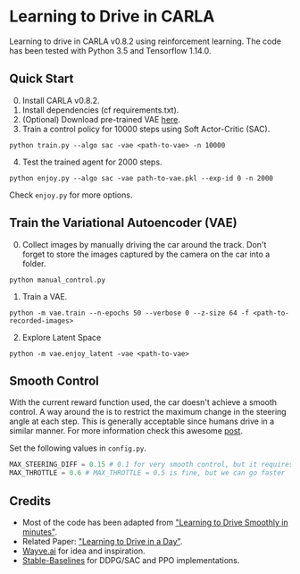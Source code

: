 # Learning to Drive in CARLA

Learning to drive in CARLA v0.8.2 using reinforcement learning. The code has been tested with Python 3.5 and Tensorflow 1.14.0.

## Quick Start
0. Install CARLA v0.8.2.
1. Install dependencies (cf requirements.txt).
2. (Optional) Download pre-trained VAE [here](https://drive.google.com/file/d/1cVnXp389UynmcYe1lECdZ3iG0UMj0led/view?usp=sharing).
3. Train a control policy for 10000 steps using Soft Actor-Critic (SAC).

```
python train.py --algo sac -vae <path-to-vae> -n 10000
```

4. Test the trained agent for 2000 steps.

```
python enjoy.py --algo sac -vae path-to-vae.pkl --exp-id 0 -n 2000
```
Check `enjoy.py` for more options.

## Train the Variational Autoencoder (VAE)
0. Collect images by manually driving the car around the track. Don't forget to store the images captured by the camera on the car into a folder.

```
python manual_control.py 
```
1. Train a VAE.

```
python -m vae.train --n-epochs 50 --verbose 0 --z-size 64 -f <path-to-recorded-images>
```

2. Explore Latent Space

```
python -m vae.enjoy_latent -vae <path-to-vae>
```

## Smooth Control
With the current reward function used, the car doesn't achieve a smooth control. A way around the is to restrict the maximum change in the steering angle at each step. This is generally acceptable since humans drive in a similar manner. For more information check this awesome [post](https://medium.com/@araffin/learning-to-drive-smoothly-in-minutes-450a7cdb35f4).  

Set the following values in `config.py`.

```python
MAX_STEERING_DIFF = 0.15 # 0.1 for very smooth control, but it requires more steps
MAX_THROTTLE = 0.6 # MAX_THROTTLE = 0.5 is fine, but we can go faster
```

## Credits
- Most of the code has been adapted from ["Learning to Drive Smoothly in minutes"](https://github.com/araffin/learning-to-drive-in-5-minutes/).
- Related Paper: ["Learning to Drive in a Day"](https://arxiv.org/pdf/1807.00412.pdf).
- [Wayve.ai](https://wayve.ai) for idea and inspiration.
- [Stable-Baselines](https://github.com/hill-a/stable-baselines) for DDPG/SAC and PPO implementations.